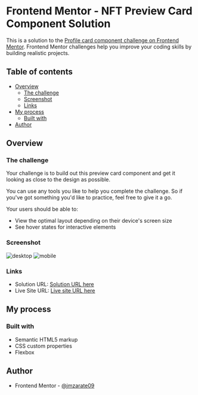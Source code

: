 # Frontend Mentor - NFT Preview Card Component Solution

This is a solution to the [Profile card component challenge on Frontend Mentor](https://www.frontendmentor.io/challenges/nft-preview-card-component-SbdUL_w0U). Frontend Mentor challenges help you improve your coding skills by building realistic projects. 

## Table of contents

- [Overview](#overview)
  - [The challenge](#the-challenge)
  - [Screenshot](#screenshot)
  - [Links](#links)
- [My process](#my-process)
  - [Built with](#built-with)
- [Author](#author)

## Overview

### The challenge

Your challenge is to build out this preview card component and get it looking as close to the design as possible.

You can use any tools you like to help you complete the challenge. So if you've got something you'd like to practice, feel free to give it a go.

Your users should be able to:

- View the optimal layout depending on their device's screen size
- See hover states for interactive elements

### Screenshot

![desktop](https://user-images.githubusercontent.com/104710592/202096940-3aaddf20-2476-45d8-8e93-afd5a8830941.png)
![mobile](https://user-images.githubusercontent.com/104710592/202096951-9347505f-2d58-4b0f-985b-6300026d1a4e.png)


### Links

- Solution URL: [Solution URL here](https://www.frontendmentor.io/solutions/nft-preview-card-component-solution-0NjQtYq3CT)
- Live Site URL: [Live site URL here](https://jmzarate09.github.io/Frontend-mentor/NFT-preview-card/)

## My process

### Built with

- Semantic HTML5 markup
- CSS custom properties
- Flexbox

## Author
- Frontend Mentor - [@jmzarate09](https://www.frontendmentor.io/profile/0waa)
